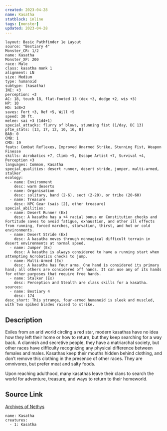 ```yaml
---
created: 2023-04-28
name: Kasatha
statblock: inline
tags: [monster]
updated: 2023-04-28
---
```

```statblock
layout: Basic Pathfinder 1e Layout
source: "Bestiary 4"
Monster_CR: 1/2
name: Kasatha
Monster_XP: 200
race: Male
class: kasatha monk 1
alignment: LN
size: Medium
type: humanoid
subtype: (kasatha)
INI: +3
perception: +3
AC: 18, touch 18, flat-footed 13 (dex +3, dodge +2, wis +3)
HP: 10
HD: 1d8+2
saves: Fort +3, Ref +5, Will +5
speed: 30 ft.
melee: sai +3 (1d4+1)
special_attacks: flurry of blows, stunning fist (1/day, DC 13)
pf1e_stats: [13, 17, 12, 10, 16, 8]
BAB: 0
CMB: 1
CMD: 19
feats: Combat Reflexes, Improved Unarmed Strike, Stunning Fist, Weapon Finesse
skills: Acrobatics +7, Climb +5, Escape Artist +7, Survival +4, Perception +3
languages: Common, Kasatha
special_qualities: desert runner, desert stride, jumper, multi-armed, stalker
ecology:
  - name: Environment
    desc: warm deserts
  - name: Organisation
    desc: solitary, band (2-6), sect (2-20), or tribe (20-60)
  - name: Treasure
    desc: NPC Gear (sais [2], other treasure)
special_abilities:
  - name: Desert Runner (Ex)
    desc: A kasatha has a +4 racial bonus on Constitution checks and Fortitude saves to avoid fatigue, exhaustion, and other ill effects from running, forced marches, starvation, thirst, and hot or cold environments.
  - name: Desert Stride (Ex)
    desc: A kasatha moves through nonmagical difficult terrain in desert environments at normal speed.
  - name: Jumper (Ex)
    desc: A kasatha is always considered to have a running start when attempting Acrobatics checks to jump.
  - name: Multi-Armed (Ex)
    desc: A kasatha has four arms. One hand is considered its primary hand; all others are considered off hands. It can use any of its hands for other purposes that require free hands.
  - name: Stalker (Ex)
    desc: Perception and Stealth are class skills for a kasatha.
sources:
  - name: Bestiary 4
    desc: 174
desc_short: This strange, four-armed humanoid is sleek and muscled, with two spiked blades raised to strike.
```
## Description
Exiles from an arid world circling a red star, modern kasathas have no idea how they left their home or how to return, but they keep searching for a way back. A clannish and secretive people, they have a matriarchal society, but other races have difficulty recognizing any physical difference between females and males. Kasathas keep their mouths hidden behind clothing, and don’t remove this clothing in the presence of other races. They are omnivores, but prefer meat and salty foods.

Upon reaching adulthood, many kasathas leave their clans to search the world for adventure, treasure, and ways to return to their homeworld.
## Source Link
[Archives of Nethys](https://aonprd.com/MonsterDisplay.aspx?ItemName=Kasatha)
```encounter-table
name: Kasatha
creatures:
  - 1: Kasatha
```

